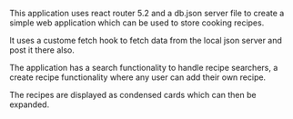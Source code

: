 This application uses react router 5.2 and a db.json server file to create a simple web application which can be used to store cooking recipes. 

It uses a custome fetch hook to fetch data from the local json server and post it there also. 

The application has a search functionality to handle recipe searchers, a create recipe functionality where any user can add their own recipe. 

The recipes are displayed as condensed cards which can then be expanded. 